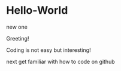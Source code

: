 # Hello-World
new one


Greeting!

Coding  is not easy but interesting!

next get familiar with how to code on github
